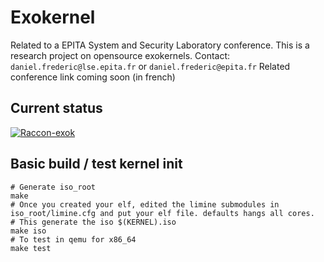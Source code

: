 # Exokernel

Related to a EPITA System and Security Laboratory conference. This is a research project on opensource exokernels.
Contact: `daniel.frederic@lse.epita.fr` or `daniel.frederic@epita.fr`
Related conference link coming soon (in french)

## Current status

[![Raccon-exok](https://github.com/DaemonOnUnix/Raccoon-exok/actions/workflows/ci.yml/badge.svg)](https://github.com/DaemonOnUnix/Raccoon-exok/actions/workflows/ci.yml)

## Basic build / test kernel init

```
# Generate iso_root
make
# Once you created your elf, edited the limine submodules in iso_root/limine.cfg and put your elf file. defaults hangs all cores.
# This generate the iso $(KERNEL).iso
make iso
# To test in qemu for x86_64
make test
```
